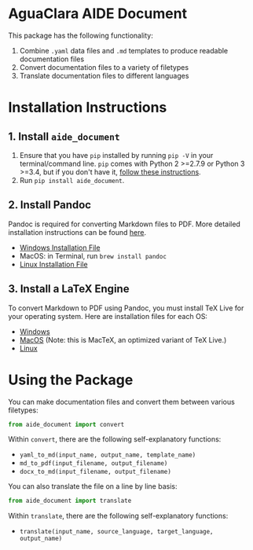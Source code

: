 # AguaClara AIDE Document

This package has the following functionality:
1. Combine `.yaml` data files and `.md` templates to produce readable documentation files
2. Convert documentation files to a variety of filetypes
2. Translate documentation files to different languages

# Installation Instructions

## 1. Install `aide_document`

1. Ensure that you have `pip` installed by running `pip -V` in your terminal/command line. `pip` comes with Python 2 >=2.7.9 or Python 3 >=3.4, but if you don't have it, [follow these instructions](https://pip.pypa.io/en/stable/installing/ "Pip Installation Instructions").
2. Run `pip install aide_document`.

## 2. Install Pandoc

Pandoc is required for converting Markdown files to PDF. More detailed installation instructions can be found [here](https://pandoc.org/installing.html).
* [Windows Installation File](https://github.com/jgm/pandoc/releases/download/2.1.2/pandoc-2.1.2-windows.msi "Windows Pandoc Installation File")
* MacOS: in Terminal, run `brew install pandoc`
* [Linux Installation File](https://github.com/jgm/pandoc/releases/download/2.1.2/pandoc-2.1.2-1-amd64.deb "Linux Pandoc Installation File")

## 3. Install a LaTeX Engine

To convert Markdown to PDF using Pandoc, you must install TeX Live for your operating system. Here are installation files for each OS:
* [Windows](http://mirror.ctan.org/systems/texlive/tlnet/install-tl-windows.exe "Windows TeX Live Installation File")
* [MacOS](http://tug.org/cgi-bin/mactex-download/MacTeX.pkg "MacOS MacTeX Installation File") (Note: this is MacTeX, an optimized variant of TeX Live.)
* [Linux](http://mirror.ctan.org/systems/texlive/tlnet/install-tl-unx.tar.gz "Linux TeX Live Installation File")

# Using the Package

You can make documentation files and convert them between various filetypes:

```python
from aide_document import convert
```

Within `convert`, there are the following self-explanatory functions:
- `yaml_to_md(input_name, output_name, template_name)`
- `md_to_pdf(input_filename, output_filename)`
- `docx_to_md(input_filename, output_filename)`

You can also translate the file on a line by line basis:

```python
from aide_document import translate
```

Within `translate`, there are the following self-explanatory functions:
- `translate(input_name, source_language, target_language, output_name)`